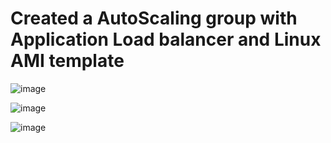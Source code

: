 # Created a AutoScaling group with Application Load balancer and Linux AMI template

![image](https://user-images.githubusercontent.com/30929584/158882246-632ecbf9-804f-45a9-bd65-55b7578a891b.png)

![image](https://user-images.githubusercontent.com/30929584/158882354-5924963a-bd66-44b7-8903-ac251c9b4dd6.png)

![image](https://user-images.githubusercontent.com/30929584/158882496-d07d1d5d-bd48-4aed-b822-c88e2c7e2129.png)

